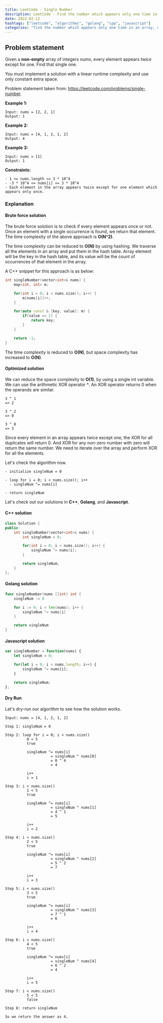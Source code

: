 ```yaml
---
title: LeetCode - Single Number
description: LeetCode - Find the number which appears only one time in an array using C++, Golang and Javascript.
date: 2022-02-12
hashtags: ["leetcode", "algorithms", "golang", "cpp", "javascript"]
categories: "find the number which appears only one time in an array, c++, golang, javascript"
---
```


## Problem statement

Given a **non-empty** array of integers *nums*, every element appears *twice* except for one. Find that single one.

You must implement a solution with a linear runtime complexity and use only constant extra space.

Problem statement taken from: <a href='https://leetcode.com/problems/single-number' target='_blank'>https://leetcode.com/problems/single-number</a>.

**Example 1:**

```
Input: nums = [2, 2, 1]
Output: 1
```

**Example 2:**

```
Input: nums = [4, 1, 2, 1, 2]
Output: 4
```

**Example 3:**

```
Input: nums = [1]
Output: 1
```

**Constraints:**

```
- 1 <= nums.length <= 3 * 10^4
- -3 * 10^4 <= nums[i] <= 3 * 10^4
- Each element in the array appears twice except for one element which appears only once.
```

### Explanation

#### Brute force solution

The brute force solution is to check if every element appears once or not.
Once an element with a single occurrence is found, we return that element.
The time complexity of the above approach is **O(N^2)**.

The time complexity can be reduced to **O(N)** by using hashing.
We traverse all the elements in an array and put them in the hash table.
Array element will be the key in the hash table, and its value will be the count
of occurrences of that element in the array.

A C++ snippet for this approach is as below:

```cpp
int singleNumber(vector<int>& nums) {
    map<int, int> m;

    for(int i = 0; i < nums.size(); i++) {
        m[nums[i]]++;
    }

    for(auto const & [key, value]: m) {
        if(value == 1) {
            return key;
        }
    }

    return -1;
}
```

The time complexity is reduced to **O(N)**, but space complexity has increased
to **O(N)**.

#### Optimized solution

We can reduce the space complexity to **O(1)**, by using a single int variable.
We can use the arithmetic XOR operator **^**.
An XOR operator returns 0 when the operands are similar.

```
3 ^ 1
=> 2

3 ^ 2
=> 0

3 ^ 0
=> 3
```

Since every element in an array appears twice except one, the XOR for
all duplicates will return 0. And XOR for any non-zero number with zero
will return the same number.
We need to iterate over the array and perform XOR for all the elements.

Let's check the algorithm now.

```
- initialize singleNum = 0

- loop for i = 0; i < nums.size(); i++
  - singleNum ^= nums[i]

- return singleNum
```

Let's check out our solutions in **C++**, **Golang**, and **Javascript**.

#### C++ solution

```cpp
class Solution {
public:
    int singleNumber(vector<int>& nums) {
        int singleNum = 0;

        for(int i = 0; i < nums.size(); i++) {
            singleNum ^= nums[i];
        }

        return singleNum;
    }
};
```

#### Golang solution

```go
func singleNumber(nums []int) int {
    singleNum := 0

    for i := 0; i < len(nums); i++ {
        singleNum ^= nums[i]
    }

    return singleNum
}
```

#### Javascript solution

```javascript
var singleNumber = function(nums) {
    let singleNum = 0;

    for(let i = 0; i < nums.length; i++) {
        singleNum ^= nums[i];
    }

    return singleNum;
};
```

#### Dry Run

Let's dry-run our algorithm to see how the solution works.

```
Input: nums = [4, 1, 2, 1, 2]

Step 1: singleNum = 0

Step 2: loop for i = 0; i < nums.size()
          0 < 5
          true

          singleNum ^= nums[i]
                     = singleNum ^ nums[0]
                     = 0 ^ 4
                     = 4

          i++
          i = 1

Step 3: i < nums.size()
          1 < 5
          true

          singleNum ^= nums[i]
                     = singleNum ^ nums[1]
                     = 4 ^ 1
                     = 5

          i++
          i = 2

Step 4: i < nums.size()
          2 < 5
          true

          singleNum ^= nums[i]
                     = singleNum ^ nums[2]
                     = 5 ^ 2
                     = 7

          i++
          i = 3

Step 5: i < nums.size()
          3 < 5
          true

          singleNum ^= nums[i]
                     = singleNum ^ nums[3]
                     = 7 ^ 1
                     = 6

          i++
          i = 4

Step 6: i < nums.size()
          4 < 5
          true

          singleNum ^= nums[i]
                     = singleNum ^ nums[4]
                     = 6 ^ 2
                     = 4

          i++
          i = 5

Step 7: i < nums.size()
          5 < 5
          false

Step 8: return singleNum

So we return the answer as 4.
```
